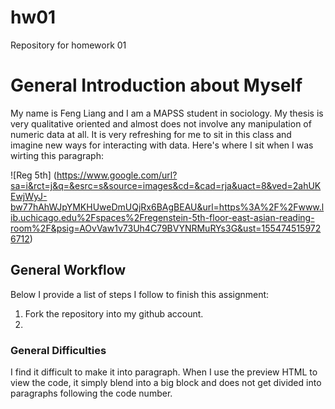 # hw01
Repository for homework 01
# General Introduction about Myself
My name is Feng Liang and I am a MAPSS student in sociology. My thesis is very qualitative oriented and almost does not involve any manipulation of numeric data at all. It is very refreshing for me to sit in this class and imagine new ways for interacting with data. Here's where I sit when I was wirting this paragraph: 

![Reg 5th]
(https://www.google.com/url?sa=i&rct=j&q=&esrc=s&source=images&cd=&cad=rja&uact=8&ved=2ahUKEwjWyJ-bw77hAhWJpYMKHUweDmUQjRx6BAgBEAU&url=https%3A%2F%2Fwww.lib.uchicago.edu%2Fspaces%2Fregenstein-5th-floor-east-asian-reading-room%2F&psig=AOvVaw1v73Uh4C79BVYNRMuRYs3G&ust=1554745159726712)



## General Workflow
Below I provide a list of steps I follow to finish this assignment:
1. Fork the repository into my github account.
2. 
### General Difficulties
I find it difficult to make it into paragraph. When I use the preview HTML to view the code, it simply blend into a big block and does not get divided into paragraphs following the code number.